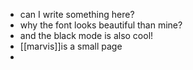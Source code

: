 - can I write something here?
- why the font looks beautiful than mine?
- and the black mode is also cool!
- [[marvis]]is a small page
- 
